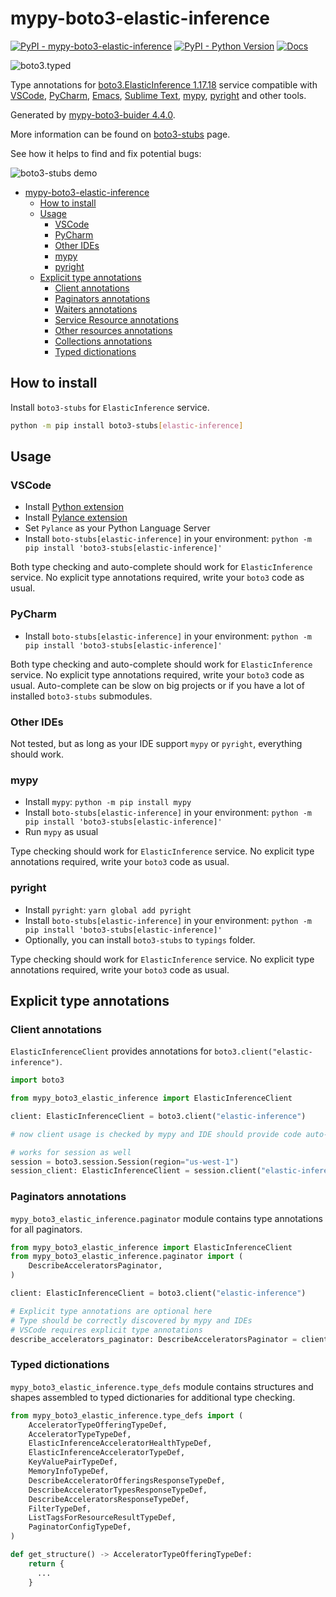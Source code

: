 # mypy-boto3-elastic-inference

[![PyPI - mypy-boto3-elastic-inference](https://img.shields.io/pypi/v/mypy-boto3-elastic-inference.svg?color=blue)](https://pypi.org/project/mypy-boto3-elastic-inference)
[![PyPI - Python Version](https://img.shields.io/pypi/pyversions/mypy-boto3-elastic-inference.svg?color=blue)](https://pypi.org/project/mypy-boto3-elastic-inference)
[![Docs](https://img.shields.io/readthedocs/mypy-boto3-builder.svg?color=blue)](https://mypy-boto3-builder.readthedocs.io/)

![boto3.typed](https://github.com/vemel/mypy_boto3_builder/raw/master/logo.png)

Type annotations for
[boto3.ElasticInference 1.17.18](https://boto3.amazonaws.com/v1/documentation/api/1.17.18/reference/services/elastic-inference.html#ElasticInference) service
compatible with
[VSCode](https://code.visualstudio.com/),
[PyCharm](https://www.jetbrains.com/pycharm/),
[Emacs](https://www.gnu.org/software/emacs/),
[Sublime Text](https://www.sublimetext.com/),
[mypy](https://github.com/python/mypy),
[pyright](https://github.com/microsoft/pyright)
and other tools.

Generated by [mypy-boto3-buider 4.4.0](https://github.com/vemel/mypy_boto3_builder).

More information can be found on [boto3-stubs](https://pypi.org/project/boto3-stubs/) page.

See how it helps to find and fix potential bugs:

![boto3-stubs demo](https://github.com/vemel/mypy_boto3_builder/raw/master/demo.gif)

- [mypy-boto3-elastic-inference](#mypy-boto3-elastic-inference)
  - [How to install](#how-to-install)
  - [Usage](#usage)
    - [VSCode](#vscode)
    - [PyCharm](#pycharm)
    - [Other IDEs](#other-ides)
    - [mypy](#mypy)
    - [pyright](#pyright)
  - [Explicit type annotations](#explicit-type-annotations)
    - [Client annotations](#client-annotations)
    - [Paginators annotations](#paginators-annotations)
    - [Waiters annotations](#waiters-annotations)
    - [Service Resource annotations](#service-resource-annotations)
    - [Other resources annotations](#other-resources-annotations)
    - [Collections annotations](#collections-annotations)
    - [Typed dictionations](#typed-dictionations)

## How to install

Install `boto3-stubs` for `ElasticInference` service.

```bash
python -m pip install boto3-stubs[elastic-inference]
```

## Usage

### VSCode

- Install [Python extension](https://marketplace.visualstudio.com/items?itemName=ms-python.python)
- Install [Pylance extension](https://marketplace.visualstudio.com/items?itemName=ms-python.vscode-pylance)
- Set `Pylance` as your Python Language Server
- Install `boto-stubs[elastic-inference]` in your environment: `python -m pip install 'boto3-stubs[elastic-inference]'`

Both type checking and auto-complete should work for `ElasticInference` service.
No explicit type annotations required, write your `boto3` code as usual.

### PyCharm

- Install `boto-stubs[elastic-inference]` in your environment: `python -m pip install 'boto3-stubs[elastic-inference]'`

Both type checking and auto-complete should work for `ElasticInference` service.
No explicit type annotations required, write your `boto3` code as usual.
Auto-complete can be slow on big projects or if you have a lot of installed `boto3-stubs` submodules.

### Other IDEs

Not tested, but as long as your IDE support `mypy` or `pyright`, everything should work.

### mypy

- Install `mypy`: `python -m pip install mypy`
- Install `boto-stubs[elastic-inference]` in your environment: `python -m pip install 'boto3-stubs[elastic-inference]'`
- Run `mypy` as usual

Type checking should work for `ElasticInference` service.
No explicit type annotations required, write your `boto3` code as usual.

### pyright

- Install `pyright`: `yarn global add pyright`
- Install `boto-stubs[elastic-inference]` in your environment: `python -m pip install 'boto3-stubs[elastic-inference]'`
- Optionally, you can install `boto3-stubs` to `typings` folder.

Type checking should work for `ElasticInference` service.
No explicit type annotations required, write your `boto3` code as usual.

## Explicit type annotations

### Client annotations

`ElasticInferenceClient` provides annotations for `boto3.client("elastic-inference")`.

```python
import boto3

from mypy_boto3_elastic_inference import ElasticInferenceClient

client: ElasticInferenceClient = boto3.client("elastic-inference")

# now client usage is checked by mypy and IDE should provide code auto-complete

# works for session as well
session = boto3.session.Session(region="us-west-1")
session_client: ElasticInferenceClient = session.client("elastic-inference")
```

### Paginators annotations

`mypy_boto3_elastic_inference.paginator` module contains type annotations for all paginators.

```python
from mypy_boto3_elastic_inference import ElasticInferenceClient
from mypy_boto3_elastic_inference.paginator import (
    DescribeAcceleratorsPaginator,
)

client: ElasticInferenceClient = boto3.client("elastic-inference")

# Explicit type annotations are optional here
# Type should be correctly discovered by mypy and IDEs
# VSCode requires explicit type annotations
describe_accelerators_paginator: DescribeAcceleratorsPaginator = client.get_paginator("describe_accelerators")
```







### Typed dictionations

`mypy_boto3_elastic_inference.type_defs` module contains structures and shapes assembled
to typed dictionaries for additional type checking.

```python
from mypy_boto3_elastic_inference.type_defs import (
    AcceleratorTypeOfferingTypeDef,
    AcceleratorTypeTypeDef,
    ElasticInferenceAcceleratorHealthTypeDef,
    ElasticInferenceAcceleratorTypeDef,
    KeyValuePairTypeDef,
    MemoryInfoTypeDef,
    DescribeAcceleratorOfferingsResponseTypeDef,
    DescribeAcceleratorTypesResponseTypeDef,
    DescribeAcceleratorsResponseTypeDef,
    FilterTypeDef,
    ListTagsForResourceResultTypeDef,
    PaginatorConfigTypeDef,
)

def get_structure() -> AcceleratorTypeOfferingTypeDef:
    return {
      ...
    }
```
